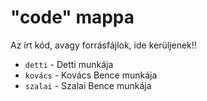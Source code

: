 # "code" mappa
Az írt kód, avagy forrásfájlok, ide kerüljenek!!

- `detti` - Detti munkája
- `kovács` - Kovács Bence munkája
- `szalai` - Szalai Bence munkája